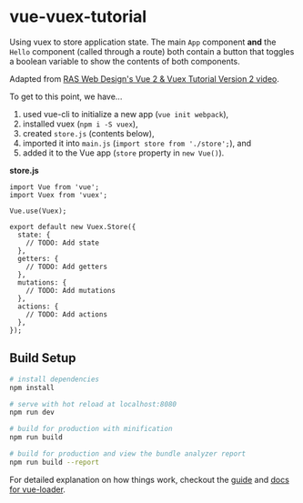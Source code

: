 # vue-vuex-tutorial

Using vuex to store application state. The main `App` component **and** the `Hello` component (called through a route) both contain a button that toggles a boolean variable to show the contents of both components.

Adapted from [RAS Web Design's Vue 2 & Vuex Tutorial Version 2 video](https://www.youtube.com/watch?v=ARtSqjel6Ho).

To get to this point, we have...

1. used vue-cli to initialize a new app (`vue init webpack`),
2. installed vuex (`npm i -S vuex`),
3. created `store.js` (contents below),
4. imported it into `main.js` (`import store from './store';`), and
5. added it to the Vue app (`store` property in `new Vue()`).

**store.js**

    import Vue from 'vue';
    import Vuex from 'vuex';

    Vue.use(Vuex);

    export default new Vuex.Store({
      state: {
        // TODO: Add state
      },
      getters: {
        // TODO: Add getters
      },
      mutations: {
        // TODO: Add mutations
      },
      actions: {
        // TODO: Add actions
      },
    });


## Build Setup

``` bash
# install dependencies
npm install

# serve with hot reload at localhost:8080
npm run dev

# build for production with minification
npm run build

# build for production and view the bundle analyzer report
npm run build --report
```

For detailed explanation on how things work, checkout the [guide](http://vuejs-templates.github.io/webpack/) and [docs for vue-loader](http://vuejs.github.io/vue-loader).
